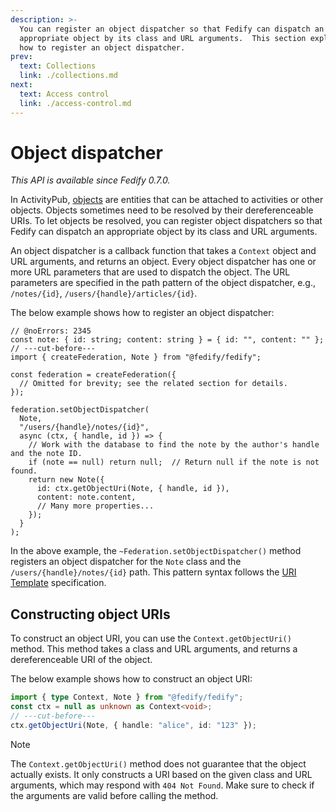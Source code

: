 ```yaml
---
description: >-
  You can register an object dispatcher so that Fedify can dispatch an
  appropriate object by its class and URL arguments.  This section explains
  how to register an object dispatcher.
prev:
  text: Collections
  link: ./collections.md
next:
  text: Access control
  link: ./access-control.md
---
```


Object dispatcher
=================

*This API is available since Fedify 0.7.0.*

In ActivityPub, [objects] are entities that can be attached to activities or
other objects.  Objects sometimes need to be resolved by their dereferenceable
URIs.  To let objects be resolved, you can register object dispatchers so that
Fedify can dispatch an appropriate object by its class and URL arguments.

An object dispatcher is a callback function that takes a `Context` object and
URL arguments, and returns an object.  Every object dispatcher has one or more
URL parameters that are used to dispatch the object.  The URL parameters are
specified in the path pattern of the object dispatcher, e.g., `/notes/{id}`,
`/users/{handle}/articles/{id}`.

The below example shows how to register an object dispatcher:

~~~~ typescript{7-19} twoslash
// @noErrors: 2345
const note: { id: string; content: string } = { id: "", content: "" };
// ---cut-before---
import { createFederation, Note } from "@fedify/fedify";

const federation = createFederation({
  // Omitted for brevity; see the related section for details.
});

federation.setObjectDispatcher(
  Note,
  "/users/{handle}/notes/{id}",
  async (ctx, { handle, id }) => {
    // Work with the database to find the note by the author's handle and the note ID.
    if (note == null) return null;  // Return null if the note is not found.
    return new Note({
      id: ctx.getObjectUri(Note, { handle, id }),
      content: note.content,
      // Many more properties...
    });
  }
);
~~~~

In the above example, the `~Federation.setObjectDispatcher()` method registers
an object dispatcher for the `Note` class and the `/users/{handle}/notes/{id}`
path.  This pattern syntax follows the [URI Template] specification.

[objects]: https://www.w3.org/TR/activitystreams-core/#object
[URI Template]: https://datatracker.ietf.org/doc/html/rfc6570


Constructing object URIs
------------------------

To construct an object URI, you can use the `Context.getObjectUri()` method.
This method takes a class and URL arguments, and returns a dereferenceable URI
of the object.

The below example shows how to construct an object URI:

~~~~ typescript twoslash
import { type Context, Note } from "@fedify/fedify";
const ctx = null as unknown as Context<void>;
// ---cut-before---
ctx.getObjectUri(Note, { handle: "alice", id: "123" });
~~~~

> [!NOTE]
>
> The `Context.getObjectUri()` method does not guarantee that the object
> actually exists.  It only constructs a URI based on the given class and URL
> arguments, which may respond with `404 Not Found`.  Make sure to check
> if the arguments are valid before calling the method.
